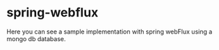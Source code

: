 # spring-webflux
Here you can see a sample implementation with spring webFlux using a mongo db database.
